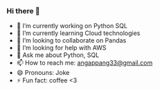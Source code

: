 ### Hi there 👋

<!-- **Angappan-G/Angappan-G** is a ✨ _special_ ✨ repository because its `README.md` (this file) appears on your GitHub profile.

Here are some ideas to get you started: -->

- 🔭 I’m currently working on Python SQL
- 🌱 I’m currently learning Cloud technologies
- 👯 I’m looking to collaborate on Pandas
- 🤔 I’m looking for help with AWS
- 💬 Ask me about Python, SQL
- 📫 How to reach me: angappang33@gmail.com
- 😄 Pronouns: Joke
- ⚡ Fun fact: coffee <3
